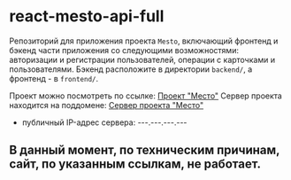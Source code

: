 # react-mesto-api-full
Репозиторий для приложения проекта `Mesto`, включающий фронтенд и бэкенд части приложения со следующими возможностями: авторизации и регистрации пользователей, операции с карточками и пользователями. Бэкенд расположите в директории `backend/`, а фронтенд - в `frontend/`. 

Проект можно посмотреть по ссылке: [Проект "Место"](https://mesto-mkdirdev.nomoredomains.club/)
Сервер проекта находится на поддомене: [Сервер проекта "Место"](https://api.mesto-mkdirdev.nomoredomains.club/)
* публичный IP-адрес сервера: ---.---.---.---

## В данный момент, по техническим причинам, сайт, по указанным ссылкам, не работает.
